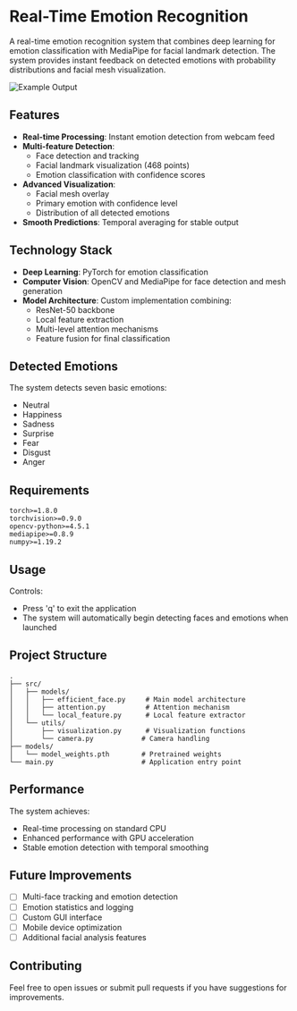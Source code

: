 # Real-Time Emotion Recognition

A real-time emotion recognition system that combines deep learning for emotion classification with MediaPipe for facial landmark detection. The system provides instant feedback on detected emotions with probability distributions and facial mesh visualization.

![Example Output](example_output.png)

## Features

- **Real-time Processing**: Instant emotion detection from webcam feed
- **Multi-feature Detection**:
  - Face detection and tracking
  - Facial landmark visualization (468 points)
  - Emotion classification with confidence scores
- **Advanced Visualization**:
  - Facial mesh overlay
  - Primary emotion with confidence level
  - Distribution of all detected emotions
- **Smooth Predictions**: Temporal averaging for stable output

## Technology Stack

- **Deep Learning**: PyTorch for emotion classification
- **Computer Vision**: OpenCV and MediaPipe for face detection and mesh generation
- **Model Architecture**: Custom implementation combining:
  - ResNet-50 backbone
  - Local feature extraction
  - Multi-level attention mechanisms
  - Feature fusion for final classification

## Detected Emotions

The system detects seven basic emotions:
- Neutral
- Happiness
- Sadness
- Surprise
- Fear
- Disgust
- Anger

## Requirements

```
torch>=1.8.0
torchvision>=0.9.0
opencv-python>=4.5.1
mediapipe>=0.8.9
numpy>=1.19.2
```

## Usage
Controls:
- Press 'q' to exit the application
- The system will automatically begin detecting faces and emotions when launched

## Project Structure

```
.
├── src/
│   ├── models/
│   │   ├── efficient_face.py     # Main model architecture
│   │   ├── attention.py          # Attention mechanism
│   │   └── local_feature.py      # Local feature extractor
│   └── utils/
│       ├── visualization.py      # Visualization functions
│       └── camera.py            # Camera handling
├── models/
│   └── model_weights.pth        # Pretrained weights
└── main.py                      # Application entry point
```

## Performance

The system achieves:
- Real-time processing on standard CPU
- Enhanced performance with GPU acceleration
- Stable emotion detection with temporal smoothing

## Future Improvements

- [ ] Multi-face tracking and emotion detection
- [ ] Emotion statistics and logging
- [ ] Custom GUI interface
- [ ] Mobile device optimization
- [ ] Additional facial analysis features

## Contributing

Feel free to open issues or submit pull requests if you have suggestions for improvements.
